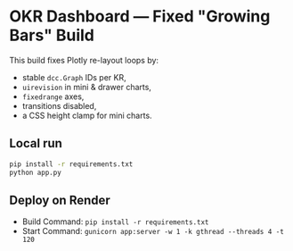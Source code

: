 # OKR Dashboard — Fixed "Growing Bars" Build

This build fixes Plotly re-layout loops by:
- stable `dcc.Graph` IDs per KR,
- `uirevision` in mini & drawer charts,
- `fixedrange` axes,
- transitions disabled,
- a CSS height clamp for mini charts.

## Local run
```bash
pip install -r requirements.txt
python app.py
```

## Deploy on Render
- Build Command: `pip install -r requirements.txt`
- Start Command: `gunicorn app:server -w 1 -k gthread --threads 4 -t 120`
